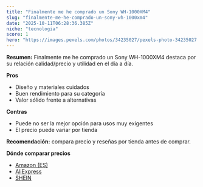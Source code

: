 ```yaml
---
title: "Finalmente me he comprado un Sony WH-1000XM4"
slug: "finalmente-me-he-comprado-un-sony-wh-1000xm4"
date: "2025-10-11T06:28:36.385Z"
niche: "tecnologia"
score: 1
hero: "https://images.pexels.com/photos/34235027/pexels-photo-34235027.jpeg?auto=compress&cs=tinysrgb&fit=crop&h=627&w=1200&auto=compress&cs=tinysrgb&w=1200&h=675&fit=crop"
---
```


**Resumen:** Finalmente me he comprado un Sony WH-1000XM4 destaca por su relación calidad/precio y utilidad en el día a día.

**Pros**
- Diseño y materiales cuidados
- Buen rendimiento para su categoría
- Valor sólido frente a alternativas

**Contras**
- Puede no ser la mejor opción para usos muy exigentes
- El precio puede variar por tienda

**Recomendación:** compara precio y reseñas por tienda antes de comprar.

**Dónde comparar precios**
- [Amazon (ES)](https://www.amazon.es/s?k=Finalmente%20me%20he%20comprado%20un%20Sony%20WH-1000XM4&tag=teknovashop25-21)
- [AliExpress](https://www.aliexpress.com/wholesale?SearchText=Finalmente%20me%20he%20comprado%20un%20Sony%20WH-1000XM4)
- [SHEIN](https://www.shein.com/pdsearch/Finalmente%20me%20he%20comprado%20un%20Sony%20WH-1000XM4)